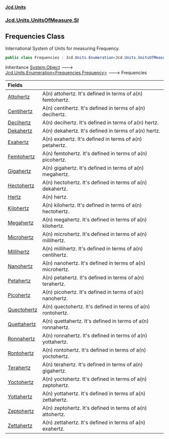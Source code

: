 #### [Jcd.Units](index.md 'index')
### [Jcd.Units.UnitsOfMeasure.SI](Jcd.Units.UnitsOfMeasure.SI.md 'Jcd.Units.UnitsOfMeasure.SI')

## Frequencies Class

International System of Units for measuring Frequency.

```csharp
public class Frequencies : Jcd.Units.Enumeration<Jcd.Units.UnitsOfMeasure.SI.Frequencies, Jcd.Units.UnitTypes.Frequency>
```

Inheritance [System.Object](https://docs.microsoft.com/en-us/dotnet/api/System.Object 'System.Object') &#129106; [Jcd.Units.Enumeration&lt;](Jcd.Units.Enumeration_TEnumeration,T_.md 'Jcd.Units.Enumeration<TEnumeration,T>')[Frequencies](Jcd.Units.UnitsOfMeasure.SI.Frequencies.md 'Jcd.Units.UnitsOfMeasure.SI.Frequencies')[,](Jcd.Units.Enumeration_TEnumeration,T_.md 'Jcd.Units.Enumeration<TEnumeration,T>')[Frequency](Jcd.Units.UnitTypes.Frequency.md 'Jcd.Units.UnitTypes.Frequency')[&gt;](Jcd.Units.Enumeration_TEnumeration,T_.md 'Jcd.Units.Enumeration<TEnumeration,T>') &#129106; Frequencies

| Fields | |
| :--- | :--- |
| [Attohertz](Jcd.Units.UnitsOfMeasure.SI.Frequencies.Attohertz.md 'Jcd.Units.UnitsOfMeasure.SI.Frequencies.Attohertz') | A(n) attohertz. It's defined in terms of a(n) femtohertz. |
| [Centihertz](Jcd.Units.UnitsOfMeasure.SI.Frequencies.Centihertz.md 'Jcd.Units.UnitsOfMeasure.SI.Frequencies.Centihertz') | A(n) centihertz. It's defined in terms of a(n) decihertz. |
| [Decihertz](Jcd.Units.UnitsOfMeasure.SI.Frequencies.Decihertz.md 'Jcd.Units.UnitsOfMeasure.SI.Frequencies.Decihertz') | A(n) decihertz. It's defined in terms of a(n) hertz. |
| [Dekahertz](Jcd.Units.UnitsOfMeasure.SI.Frequencies.Dekahertz.md 'Jcd.Units.UnitsOfMeasure.SI.Frequencies.Dekahertz') | A(n) dekahertz. It's defined in terms of a(n) hertz. |
| [Exahertz](Jcd.Units.UnitsOfMeasure.SI.Frequencies.Exahertz.md 'Jcd.Units.UnitsOfMeasure.SI.Frequencies.Exahertz') | A(n) exahertz. It's defined in terms of a(n) petahertz. |
| [Femtohertz](Jcd.Units.UnitsOfMeasure.SI.Frequencies.Femtohertz.md 'Jcd.Units.UnitsOfMeasure.SI.Frequencies.Femtohertz') | A(n) femtohertz. It's defined in terms of a(n) picohertz. |
| [Gigahertz](Jcd.Units.UnitsOfMeasure.SI.Frequencies.Gigahertz.md 'Jcd.Units.UnitsOfMeasure.SI.Frequencies.Gigahertz') | A(n) gigahertz. It's defined in terms of a(n) megahertz. |
| [Hectohertz](Jcd.Units.UnitsOfMeasure.SI.Frequencies.Hectohertz.md 'Jcd.Units.UnitsOfMeasure.SI.Frequencies.Hectohertz') | A(n) hectohertz. It's defined in terms of a(n) dekahertz. |
| [Hertz](Jcd.Units.UnitsOfMeasure.SI.Frequencies.Hertz.md 'Jcd.Units.UnitsOfMeasure.SI.Frequencies.Hertz') | A(n) hertz. |
| [Kilohertz](Jcd.Units.UnitsOfMeasure.SI.Frequencies.Kilohertz.md 'Jcd.Units.UnitsOfMeasure.SI.Frequencies.Kilohertz') | A(n) kilohertz. It's defined in terms of a(n) hectohertz. |
| [Megahertz](Jcd.Units.UnitsOfMeasure.SI.Frequencies.Megahertz.md 'Jcd.Units.UnitsOfMeasure.SI.Frequencies.Megahertz') | A(n) megahertz. It's defined in terms of a(n) kilohertz. |
| [Microhertz](Jcd.Units.UnitsOfMeasure.SI.Frequencies.Microhertz.md 'Jcd.Units.UnitsOfMeasure.SI.Frequencies.Microhertz') | A(n) microhertz. It's defined in terms of a(n) millihertz. |
| [Millihertz](Jcd.Units.UnitsOfMeasure.SI.Frequencies.Millihertz.md 'Jcd.Units.UnitsOfMeasure.SI.Frequencies.Millihertz') | A(n) millihertz. It's defined in terms of a(n) centihertz. |
| [Nanohertz](Jcd.Units.UnitsOfMeasure.SI.Frequencies.Nanohertz.md 'Jcd.Units.UnitsOfMeasure.SI.Frequencies.Nanohertz') | A(n) nanohertz. It's defined in terms of a(n) microhertz. |
| [Petahertz](Jcd.Units.UnitsOfMeasure.SI.Frequencies.Petahertz.md 'Jcd.Units.UnitsOfMeasure.SI.Frequencies.Petahertz') | A(n) petahertz. It's defined in terms of a(n) terahertz. |
| [Picohertz](Jcd.Units.UnitsOfMeasure.SI.Frequencies.Picohertz.md 'Jcd.Units.UnitsOfMeasure.SI.Frequencies.Picohertz') | A(n) picohertz. It's defined in terms of a(n) nanohertz. |
| [Quectohertz](Jcd.Units.UnitsOfMeasure.SI.Frequencies.Quectohertz.md 'Jcd.Units.UnitsOfMeasure.SI.Frequencies.Quectohertz') | A(n) quectohertz. It's defined in terms of a(n) rontohertz. |
| [Quettahertz](Jcd.Units.UnitsOfMeasure.SI.Frequencies.Quettahertz.md 'Jcd.Units.UnitsOfMeasure.SI.Frequencies.Quettahertz') | A(n) quettahertz. It's defined in terms of a(n) ronnahertz. |
| [Ronnahertz](Jcd.Units.UnitsOfMeasure.SI.Frequencies.Ronnahertz.md 'Jcd.Units.UnitsOfMeasure.SI.Frequencies.Ronnahertz') | A(n) ronnahertz. It's defined in terms of a(n) yottahertz. |
| [Rontohertz](Jcd.Units.UnitsOfMeasure.SI.Frequencies.Rontohertz.md 'Jcd.Units.UnitsOfMeasure.SI.Frequencies.Rontohertz') | A(n) rontohertz. It's defined in terms of a(n) yoctohertz. |
| [Terahertz](Jcd.Units.UnitsOfMeasure.SI.Frequencies.Terahertz.md 'Jcd.Units.UnitsOfMeasure.SI.Frequencies.Terahertz') | A(n) terahertz. It's defined in terms of a(n) gigahertz. |
| [Yoctohertz](Jcd.Units.UnitsOfMeasure.SI.Frequencies.Yoctohertz.md 'Jcd.Units.UnitsOfMeasure.SI.Frequencies.Yoctohertz') | A(n) yoctohertz. It's defined in terms of a(n) zeptohertz. |
| [Yottahertz](Jcd.Units.UnitsOfMeasure.SI.Frequencies.Yottahertz.md 'Jcd.Units.UnitsOfMeasure.SI.Frequencies.Yottahertz') | A(n) yottahertz. It's defined in terms of a(n) zettahertz. |
| [Zeptohertz](Jcd.Units.UnitsOfMeasure.SI.Frequencies.Zeptohertz.md 'Jcd.Units.UnitsOfMeasure.SI.Frequencies.Zeptohertz') | A(n) zeptohertz. It's defined in terms of a(n) attohertz. |
| [Zettahertz](Jcd.Units.UnitsOfMeasure.SI.Frequencies.Zettahertz.md 'Jcd.Units.UnitsOfMeasure.SI.Frequencies.Zettahertz') | A(n) zettahertz. It's defined in terms of a(n) exahertz. |
